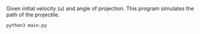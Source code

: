 Given initial velocity (u) and angle of projection. This program simulates the path of the projectile.

```
python3 main.py
```
